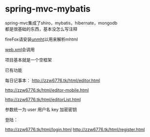 # spring-mvc-mybatis

spring-mvc集成了shiro，mybatis，hibernate，mongodb  
都是很基础的东西，基本没怎么写注释

fireFox请安装[unmht](http://www.unmht.org/unmht/en_index.html)以用来解析mhtml


[web.xml](https://github.com/zzw6776/spring-mvc/blob/master/src/main/webapp/WEB-INF/web.xml)会调用


项目基本就是一个空框架



已有功能

每日记事本：
http://zzw6776.tk/html/editor.html

http://zzw6776.tk/html/editor-mobile.html

http://zzw6776.tk/html/editorList.html


参数统一为
user   用户名
key    加密密钥


登陆：

http://zzw6776.tk/html/login.html
http://zzw6776.tk/html/register.html
